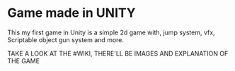 # Game made in UNITY

This my first game in Unity
is a simple 2d game with, jump system, vfx, Scriptable object
gun system and more.


TAKE A LOOK AT THE #WIKI, THERE'LL BE IMAGES AND EXPLANATION OF THE GAME

